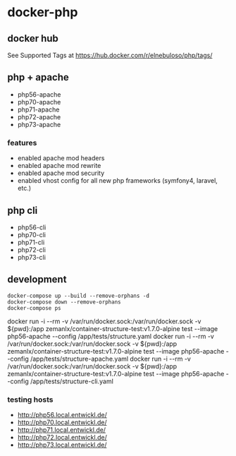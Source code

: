 # docker-php

## docker hub

See Supported Tags at https://hub.docker.com/r/elnebuloso/php/tags/

## php + apache

- php56-apache
- php70-apache
- php71-apache
- php72-apache
- php73-apache

### features

- enabled apache mod headers
- enabled apache mod rewrite
- enabled apache mod security
- enabled vhost config for all new php frameworks (symfony4, laravel, etc.)

## php cli

- php56-cli
- php70-cli
- php71-cli
- php72-cli
- php73-cli

## development

```
docker-compose up --build --remove-orphans -d
docker-compose down --remove-orphans
docker-compose ps
```

docker run -i --rm -v /var/run/docker.sock:/var/run/docker.sock -v ${pwd}:/app zemanlx/container-structure-test:v1.7.0-alpine test --image php56-apache --config /app/tests/structure.yaml
docker run -i --rm -v /var/run/docker.sock:/var/run/docker.sock -v ${pwd}:/app zemanlx/container-structure-test:v1.7.0-alpine test --image php56-apache --config /app/tests/structure-apache.yaml
docker run -i --rm -v /var/run/docker.sock:/var/run/docker.sock -v ${pwd}:/app zemanlx/container-structure-test:v1.7.0-alpine test --image php56-apache --config /app/tests/structure-cli.yaml

### testing hosts

- http://php56.local.entwickl.de/
- http://php70.local.entwickl.de/
- http://php71.local.entwickl.de/
- http://php72.local.entwickl.de/
- http://php73.local.entwickl.de/
